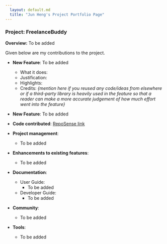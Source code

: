 ```yaml
---
  layout: default.md
  title: "Jun Heng's Project Portfolio Page"
---
```


### Project: FreelanceBuddy

**Overview:** To be added

Given below are my contributions to the project.

* **New Feature**: To be added
  * What it does:
  * Justification: 
  * Highlights:
  * Credits: *{mention here if you reused any code/ideas from elsewhere or if a third-party library is heavily used in the feature so that a reader can make a more accurate judgement of how much effort went into the feature}*

* **New Feature**: To be added

* **Code contributed**: [RepoSense link]()

* **Project management**:
  * To be added

* **Enhancements to existing features**:
  * To be added

* **Documentation**:
  * User Guide:
    * To be added
  * Developer Guide:
    * To be added

* **Community**:
  * To be added

* **Tools**:
  * To be added